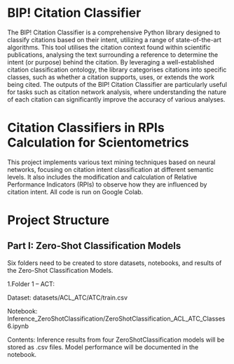 # BIP! Citation Classifier

The BIP! Citation Classifier is a comprehensive Python library designed to classify citations based on their intent, utilizing a range of state-of-the-art algorithms. 
This tool utilises the citation context found within scientific publications, analysing the text surrounding a reference to determine the intent (or purpose) behind the citation. 
By leveraging a well-established citation classification ontology, the library categorises citations into specific classes, such as whether a citation supports, uses, or extends the work being cited.
The outputs of the BIP! Citation Classifier are particularly useful for tasks such as citation network analysis, where understanding the nature of each citation can significantly improve the accuracy of various analyses. 

# Citation Classifiers in RPIs Calculation for Scientometrics

This project implements various text mining techniques based on neural networks, focusing on citation intent classification at different semantic levels. It also includes the modification and calculation of Relative Performance Indicators (RPIs) to observe how they are influenced by citation intent. All code is run on Google Colab.

# Project Structure
## Part I: Zero-Shot Classification Models
Six folders need to be created to store datasets, notebooks, and results of the Zero-Shot Classification Models.

1.Folder 1 – ACT:

Dataset: datasets/ACL_ATC/ATC/train.csv

Notebook: Inference_ZeroShotClassification/ZeroShotClassification_ACL_ATC_Classes6.ipynb

Contents: Inference results from four ZeroShotClassification models will be stored as .csv files. Model performance will be documented in the notebook.
